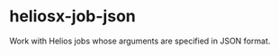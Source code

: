 heliosx-job-json
================

Work with Helios jobs whose arguments are specified in JSON format.
